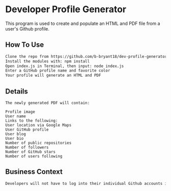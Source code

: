 # Developer Profile Generator

This program is used to create and populate an HTML and PDF file from a user's Github profile. 

## How To Use


```bash
Clone the repo from https://github.com/b-bryant18/dev-profile-generator
Install the modules with: npm install
Open index.js in Terminal, then input: node index.js
Enter a GitHub profile name and favorite color
Your profile will generate an HTML and PDF
```

## Details

```
The newly generated PDF will contain: 

Profile image
User name
Links to the following:
User location via Google Maps
User GitHub profile
User blog
User bio
Number of public repositories
Number of followers
Number of GitHub stars
Number of users following
```

## Business Context
```bash
Developers will not have to log into their individual Github accounts in order to show their repositories and display their information to shareholders. Instead they can run this program and have a PDF file with all of their information ready to go in a matter of seconds.
```


